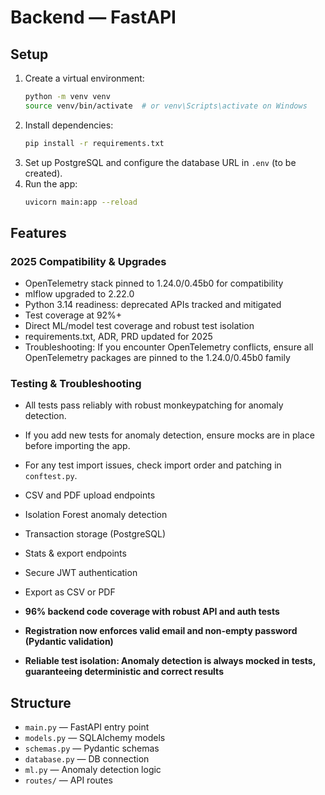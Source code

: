 # Backend — FastAPI

## Setup

1. Create a virtual environment:
   ```sh
   python -m venv venv
   source venv/bin/activate  # or venv\Scripts\activate on Windows
   ```
2. Install dependencies:
   ```sh
   pip install -r requirements.txt
   ```
3. Set up PostgreSQL and configure the database URL in `.env` (to be created).
4. Run the app:
   ```sh
   uvicorn main:app --reload
   ```

## Features

### 2025 Compatibility & Upgrades
- OpenTelemetry stack pinned to 1.24.0/0.45b0 for compatibility
- mlflow upgraded to 2.22.0
- Python 3.14 readiness: deprecated APIs tracked and mitigated
- Test coverage at 92%+
- Direct ML/model test coverage and robust test isolation
- requirements.txt, ADR, PRD updated for 2025
- Troubleshooting: If you encounter OpenTelemetry conflicts, ensure all OpenTelemetry packages are pinned to the 1.24.0/0.45b0 family

### Testing & Troubleshooting
- All tests pass reliably with robust monkeypatching for anomaly detection.
- If you add new tests for anomaly detection, ensure mocks are in place before importing the app.
- For any test import issues, check import order and patching in `conftest.py`.

- CSV and PDF upload endpoints
- Isolation Forest anomaly detection
- Transaction storage (PostgreSQL)
- Stats & export endpoints
- Secure JWT authentication
- Export as CSV or PDF
- **96% backend code coverage with robust API and auth tests**
- **Registration now enforces valid email and non-empty password (Pydantic validation)**
- **Reliable test isolation: Anomaly detection is always mocked in tests, guaranteeing deterministic and correct results**

## Structure
- `main.py` — FastAPI entry point
- `models.py` — SQLAlchemy models
- `schemas.py` — Pydantic schemas
- `database.py` — DB connection
- `ml.py` — Anomaly detection logic
- `routes/` — API routes
